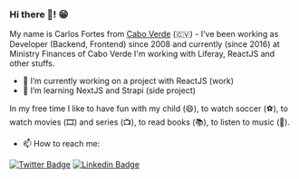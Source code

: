 ### Hi there 👋! 😁

My name is Carlos Fortes from [Cabo Verde](https://duckduckgo.com/?t=lm&q=cabo+verde+mapa&atb=v224-1&ia=web&iaxm=about&iax=images) (🇨🇻) - I've been working as Developer (Backend, Frontend) since 2008 and currently (since 2016) at Ministry Finances of Cabo Verde I'm working with Liferay, ReactJS and other stuffs.

- 🔭 I’m currently working on a project with ReactJS (work)
- 🌱 I’m learning NextJS and Strapi (side project)


In my free time I like to have fun with my child (😄),  to watch soccer (⚽️), to watch movies (🎞️) and series (📺), to read books (📚), to listen to music (🎵).

- 📫 How to reach me:

[![Twitter Badge](https://img.shields.io/badge/-Twitter-1ca0f1?style=flat-square&labelColor=1ca0f1&logo=twitter&logoColor=white&link=https://twitter.com/cdfortes)](https://twitter.com/cdfortes) 
[![Linkedin Badge](https://img.shields.io/badge/-LinkedIn-blue?style=flat-square&logo=Linkedin&logoColor=white&link=https://www.linkedin.com/in/carlos-duarte-fortes-a71362101/)](https://www.linkedin.com/in/carlos-duarte-fortes-a71362101/)

<!--
**cdfortes/cdfortes** is a ✨ _special_ ✨ repository because its `README.md` (this file) appears on your GitHub profile.
